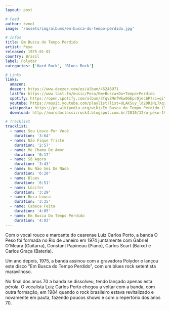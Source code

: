 ```yaml
---
layout: post

# Feed
author: kvnol
image: '/assets/img/albums/em-busca-do-tempo-perdido.jpg'

# Infos
title: Em Busca do Tempo Perdido
artist: Peso
released: 1975-01-01
country: Brasil
label: Polydor
categories: ['Hard Rock', 'Blues Rock']

# Links
links:
  amazon:
  deezer: https://www.deezer.com/es/album/45248971
  lastfm: https://www.last.fm/music/Peso/Em+Busca+Do+Tempo+Perdido
  spotify: https://open.spotify.com/album/3fqvZMnfWkw0GEpc0jec6P?si=qiYkxtKJQGic42r7lpGYZQ
  youtube: https://music.youtube.com/playlist?list=OLAK5uy_ld2ORJHL7Xqxhk5NatfAhkMKddmlMjR8Q&feature=gws_kp_album&feature=gws_kp_artist
  wikipedia: https://pt.wikipedia.org/wiki/Em_Busca_do_Tempo_Perdido_(%C3%A1lbum)
  download: http://murodoclassicrock4.blogspot.com.br/2010/12/o-peso-1975.html

# Tracklist
tracklist:
  - name: Sou Louco Por Você
    duration: '3:64'
  - name: Não Fique Triste
    duration: '2:57'
  - name: Me Chama De Amor
    duration: '6:17'
  - name: Só Agora
    duration: '3:43'
  - name: Eu Não Sei De Nada
    duration: '6:28'
  - name: Blues
    duration: '6:51'
  - name: Lúcifer
    duration: '3:29'
  - name: Boca Louca
    duration: '3:35'
  - name: Cabeca Feita
    duration: '4:05'
  - name: Em Busca Do Tempo Perdido
    duration: '4:03'
---
```


Com o vocal rouco e marcante do cearense Luiz Carlos Porto, a banda O Peso foi formada no Rio de Janeiro em 1974 juntamente com Gabriel O'Meara (Guitarra), Constant Papineau (Piano), Carlos Scart (Baixo) e Carlos Graça (Bateria).

Um ano depois, 1975, a banda assinou com a gravadora Polydor e lançou este disco "Em Busca do Tempo Perdido", com um blues rock setentista maravilhoso.

No final dos anos 70 a banda se dissolveu, tendo lançado apenas esta pérola. O vocalista Luiz Carlos Porto chegou a voltar com a banda, com outra formação, em 1984 quando o rock brasileiro estava revitalizado e novamente em pauta, fazendo poucos shows e com o repertório dos anos 70.
